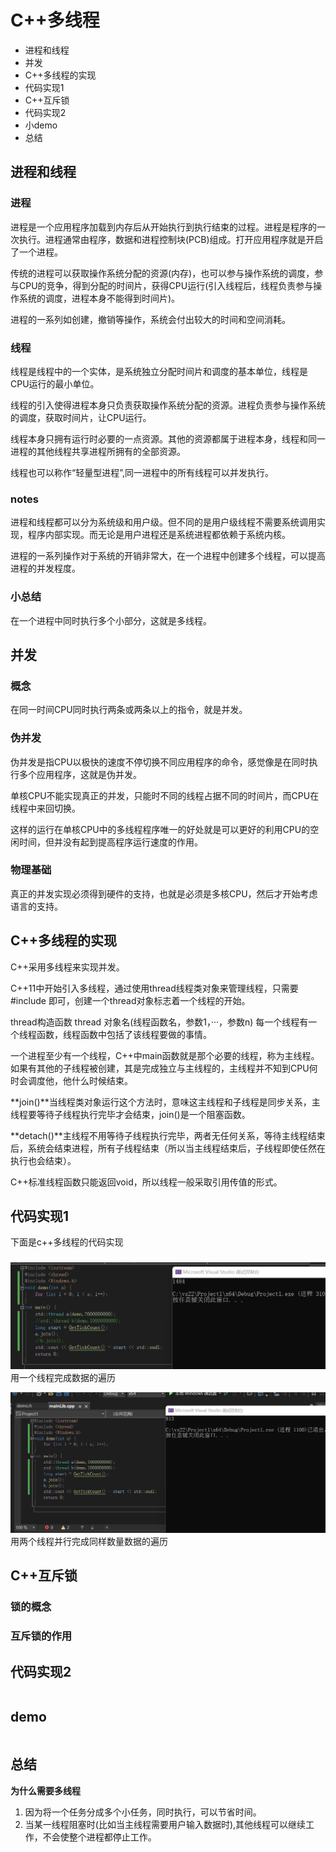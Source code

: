 # C++多线程
+ 进程和线程
+ 并发
+ C++多线程的实现
+ 代码实现1
+ C++互斥锁
+ 代码实现2
+ 小demo
+ 总结

## 进程和线程

### 进程
进程是一个应用程序加载到内存后从开始执行到执行结束的过程。进程是程序的一次执行。进程通常由程序，数据和进程控制块(PCB)组成。打开应用程序就是开启了一个进程。

传统的进程可以获取操作系统分配的资源(内存)，也可以参与操作系统的调度，参与CPU的竞争，得到分配的时间片，获得CPU运行(引入线程后，线程负责参与操作系统的调度，进程本身不能得到时间片)。

进程的一系列如创建，撤销等操作，系统会付出较大的时间和空间消耗。

### 线程
线程是线程中的一个实体，是系统独立分配时间片和调度的基本单位，线程是CPU运行的最小单位。

线程的引入使得进程本身只负责获取操作系统分配的资源。进程负责参与操作系统的调度，获取时间片，让CPU运行。

线程本身只拥有运行时必要的一点资源。其他的资源都属于进程本身，线程和同一进程的其他线程共享进程所拥有的全部资源。

线程也可以称作“轻量型进程”,同一进程中的所有线程可以并发执行。

### notes

进程和线程都可以分为系统级和用户级。但不同的是用户级线程不需要系统调用实现，程序内部实现。而无论是用户进程还是系统进程都依赖于系统内核。

进程的一系列操作对于系统的开销非常大，在一个进程中创建多个线程，可以提高进程的并发程度。

### 小总结
在一个进程中同时执行多个小部分，这就是多线程。

## 并发

### 概念
在同一时间CPU同时执行两条或两条以上的指令，就是并发。

### 伪并发

伪并发是指CPU以极快的速度不停切换不同应用程序的命令，感觉像是在同时执行多个应用程序，这就是伪并发。

单核CPU不能实现真正的并发，只能时不同的线程占据不同的时间片，而CPU在线程中来回切换。

这样的运行在单核CPU中的多线程程序唯一的好处就是可以更好的利用CPU的空闲时间，但并没有起到提高程序运行速度的作用。

### 物理基础

真正的并发实现必须得到硬件的支持，也就是必须是多核CPU，然后才开始考虑语言的支持。

## C++多线程的实现

C++采用多线程来实现并发。

C++11中开始引入多线程，通过使用thread线程类对象来管理线程，只需要#include <thread>即可，创建一个thread对象标志着一个线程的开始。

thread构造函数
thread 对象名(线程函数名，参数1，···，参数n)
每一个线程有一个线程函数，线程函数中包括了该线程要做的事情。

一个进程至少有一个线程，C++中main函数就是那个必要的线程，称为主线程。如果有其他的子线程被创建，其是完成独立与主线程的，主线程并不知到CPU何时会调度他，他什么时候结束。

**join()**当线程类对象运行这个方法时，意味这主线程和子线程是同步关系，主线程要等待子线程执行完毕才会结束，join()是一个阻塞函数。

**detach()**主线程不用等待子线程执行完毕，两者无任何关系，等待主线程结束后，系统会结束进程，所有子线程结束（所以当主线程结束后，子线程即使任然在执行也会结束）。

C++标准线程函数只能返回void，所以线程一般采取引用传值的形式。

## 代码实现1
下面是c++多线程的代码实现
### 

![单一线程](多线程截图/单一线程.png)
用一个线程完成数据的遍历

![多线程](多线程截图/双线程.png)
用两个线程并行完成同样数量数据的遍历

## C++互斥锁

### 锁的概念

### 互斥锁的作用

## 代码实现2
```

```
## demo
```

```
## 总结
**为什么需要多线程**

1. 因为将一个任务分成多个小任务，同时执行，可以节省时间。
2. 当某一线程阻塞时(比如当主线程需要用户输入数据时),其他线程可以继续工作，不会使整个进程都停止工作。
